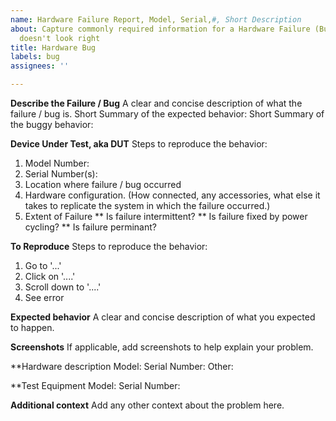 ```yaml
---
name: Hardware Failure Report, Model, Serial,#, Short Description
about: Capture commonly required information for a Hardware Failure (Bug) If this
  doesn't look right
title: Hardware Bug
labels: bug
assignees: ''

---
```


**Describe the Failure / Bug**
A clear and concise description of what the failure / bug is.
Short Summary of the expected behavior:
Short Summary of the buggy behavior:

**Device Under Test, aka DUT**
Steps to reproduce the behavior:  
1. Model Number:   
2. Serial Number(s):   
3. Location where failure / bug occurred
4. Hardware configuration. (How connected, any accessories, what else it takes to replicate the system in which the failure occurred.)
5. Extent of Failure
** Is failure intermittent?
** Is failure fixed by power cycling?
** Is failure perminant?

**To Reproduce**
Steps to reproduce the behavior:
1. Go to '...'
2. Click on '....'
3. Scroll down to '....'
4. See error

**Expected behavior**
A clear and concise description of what you expected to happen.

**Screenshots**
If applicable, add screenshots to help explain your problem.

**Hardware description
Model:
Serial Number:
Other:

**Test Equipment
Model:
Serial Number:


**Additional context**
Add any other context about the problem here.
